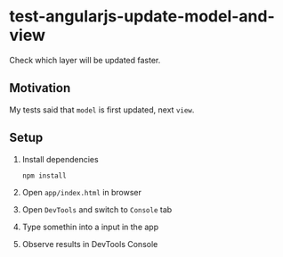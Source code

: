 # test-angularjs-update-model-and-view

Check which layer will be updated faster.

## Motivation

My tests said that `model` is first updated, next `view`.

## Setup

1. Install dependencies

    ```bash
    npm install
    ```
    
2. Open `app/index.html` in browser
3. Open `DevTools` and switch to `Console` tab
4. Type somethin into a input in the app
5. Observe results in DevTools Console
